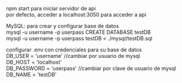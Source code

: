 npm start para iniciar servidor de api  
por defecto, acceder a localhost:3050 para acceder a api

MySQL: para crear y configurar base de datos  
mysql -u username -p userpass CREATE DATABASE testDB  
mysql -u username -p userpass testDB < ./mysql/testDB.sql

configurar .env con credenciales para su base de datos  
DB_USER = 'username' //cambiar por usuario de mysql  
DB_HOST = 'localhost'  
DB_PASSWORD = 'userpass' //cambiar por clave de usuario de mysql  
DB_NAME = 'testDB'
